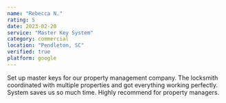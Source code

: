 ```yaml
---
name: "Rebecca N."
rating: 5
date: 2023-02-20
service: "Master Key System"
category: commercial
location: "Pendleton, SC"
verified: true
platform: google
---
```


Set up master keys for our property management company. The locksmith coordinated with multiple properties and got everything working perfectly. System saves us so much time. Highly recommend for property managers.
